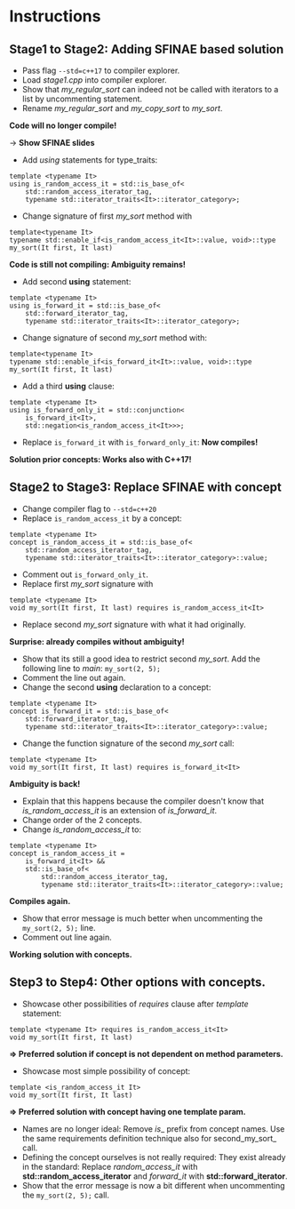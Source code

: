 # Instructions
## Stage1 to Stage2: Adding SFINAE based solution
* Pass flag `--std=c++17` to compiler explorer.
* Load _stage1.cpp_ into compiler explorer.
* Show that _my_regular_sort_ can indeed not be called with iterators to a list by uncommenting statement.
* Rename _my_regular_sort_ and _my_copy_sort_ to _my_sort_.

__Code will no longer compile!__

-> __Show SFINAE slides__

* Add _using_ statements for type_traits:
```
template <typename It>
using is_random_access_it = std::is_base_of<
	std::random_access_iterator_tag,
	typename std::iterator_traits<It>::iterator_category>;

```
* Change signature of first _my_sort_ method with 
```
template<typename It>
typename std::enable_if<is_random_access_it<It>::value, void>::type 
my_sort(It first, It last)
```
__Code is still not compiling: Ambiguity remains!__

* Add second __using__ statement:
```
template <typename It>
using is_forward_it = std::is_base_of<
	std::forward_iterator_tag,
	typename std::iterator_traits<It>::iterator_category>;
```
* Change signature of second _my_sort_ method with:
```
template<typename It>
typename std::enable_if<is_forward_it<It>::value, void>::type 
my_sort(It first, It last)

```
* Add a third __using__ clause:
```
template <typename It>
using is_forward_only_it = std::conjunction<
	is_forward_it<It>, 
	std::negation<is_random_access_it<It>>>;

```
* Replace `is_forward_it` with `is_forward_only_it`: __Now compiles!__

__Solution prior concepts: Works also with C++17!__

## Stage2 to Stage3: Replace SFINAE with concept
* Change compiler flag to `--std=c++20` 
* Replace `is_random_access_it` by a concept:
```
template <typename It>
concept is_random_access_it = std::is_base_of<
	std::random_access_iterator_tag,
	typename std::iterator_traits<It>::iterator_category>::value;
```
* Comment out `is_forward_only_it`.
* Replace first _my_sort_ signature with
```
template <typename It>
void my_sort(It first, It last) requires is_random_access_it<It>
```
* Replace second _my_sort_ signature with what it had originally.

__Surprise: already compiles without ambiguity!__

* Show that its still a good idea to restrict second _my_sort_. Add the following line to _main_: `my_sort(2, 5);`
* Comment the line out again.
* Change the second __using__ declaration to a concept:
```
template <typename It>
concept is_forward_it = std::is_base_of<
	std::forward_iterator_tag,
	typename std::iterator_traits<It>::iterator_category>::value;

```
* Change the function signature of the second _my_sort_ call:
```
template <typename It>
void my_sort(It first, It last) requires is_forward_it<It>
```
__Ambiguity is back!__
* Explain that this happens because the compiler doesn't know that _is_random_access_it_ is an extension of _is_forward_it_.
* Change order of the 2 concepts.
* Change _is_random_access_it_ to:
```
template <typename It>
concept is_random_access_it = 
    is_forward_it<It> &&
    std::is_base_of<
        std::random_access_iterator_tag,
        typename std::iterator_traits<It>::iterator_category>::value;
```
__Compiles again.__
* Show that error message is much better when uncommenting the `my_sort(2, 5);` line.
* Comment out line again.

__Working solution with concepts.__

## Step3 to Step4: Other options with concepts.
* Showcase other possibilities of _requires_ clause after _template_ statement:
```
template <typename It> requires is_random_access_it<It>
void my_sort(It first, It last)
```
__=> Preferred solution if concept is not dependent on method parameters.__
* Showcase most simple possibility of concept:
```
template <is_random_access_it It>
void my_sort(It first, It last)
```
__=> Preferred solution with concept having one template param.__
* Names are no longer ideal: Remove _is__ prefix from concept names. Use the same requirements definition technique also for second_my_sort_ call.
* Defining the concept ourselves is not really required: They exist already in the standard: Replace _random_access_it_ with __std::random_access_iterator__ and _forward_it_ with __std::forward_iterator__.
* Show that the error message is now a bit different when uncommenting the `my_sort(2, 5);` call.
